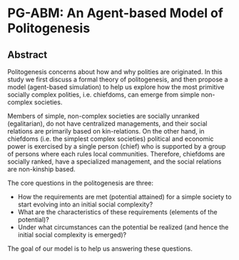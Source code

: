 # PG-ABM: An Agent-based Model of Politogenesis

## Abstract

Politogenesis concerns about how and why polities are originated. In this study we first discuss a formal theory of politogenesis, and then propose a model (agent-based simulation) to help us explore how the most primitive socially complex polities, i.e. chiefdoms, can emerge from simple non-complex societies.

Members of simple, non-complex societies are socially unranked (egalitarian), do not have   centralized managements, and their social relations are primarily based on kin-relations. On the other hand, in chiefdoms (i.e. the simplest complex societies) political and economic power is exercised by a single person (chief) who is supported by a group of persons where each rules local communities. Therefore, chiefdoms are socially ranked, have a specialized management, and the social relations are non-kinship based.

The core questions in the politogenesis are three:

- How the requirements are met (potential attained) for a simple society to start evolving into an initial social complexity?
- What are the characteristics of these requirements (elements of the potential)?
- Under what circumstances can the potential be realized (and hence the initial social complexity is emerged)?

The goal of our model is to help us answering these questions.
